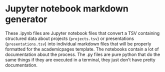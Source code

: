 # Jupyter notebook markdown generator

These .ipynb files are Jupyter notebook files that convert a TSV containing structured data about projects (`projects.tsv`) or presentations (`presentations.tsv`) into individual markdown files that will be properly formatted for the academicpages template. The notebooks contain a lot of documentation about the process. The .py files are pure python that do the same things if they are executed in a terminal, they just don't have pretty documentation.




